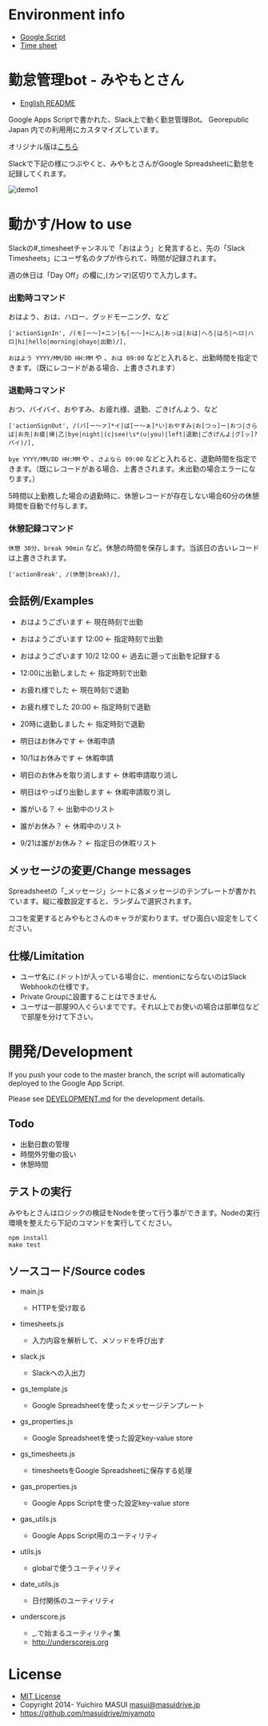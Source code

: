 # Environment info

- [Google Script](https://script.google.com/a/code4japan.org/d/1nG3ngwnnrHxTmn0uK7VgvJfa9hCO0hV3VFsusGWVoZqyW6Rq6CDA2GTQ/edit)
- [Time sheet](https://docs.google.com/spreadsheets/d/1RUYb4034tz8-HnW9yv1rzMwM3Sq3EXpBLlpMbPEBhqA/edit#gid=0)

# 勤怠管理bot - みやもとさん

- [English README](README_en.md)

Google Apps Scriptで書かれた、Slack上で動く勤怠管理Bot。
Georepublic Japan 内での利用用にカスタマイズしています。

オリジナル版は[こちら](https://github.com/masuidrive/miyamoto)

Slackで下記の様につぶやくと、みやもとさんがGoogle Spreadsheetに勤怠を記録してくれます。

![demo1](https://raw.githubusercontent.com/masuidrive/miyamoto/master/docs/images/demo1.png)

# 動かす/How to use

Slackの#_timesheetチャンネルで「おはよう」と発言すると、先の「Slack Timesheets」にユーザ名のタブが作られて、時間が記録されます。

週の休日は「Day Off」の欄に,(カンマ)区切りで入力します。

### 出勤時コマンド

おはよう、おは、ハロー、グッドモーニング、など

```
['actionSignIn', /(モ[ー〜]+ニン|も[ー〜]+にん|おっは|おは|へろ|はろ|ヘロ|ハロ|hi|hello|morning|ohayo|出勤)/],
```

`おはよう YYYY/MM/DD HH:MM` や 、`おは 09:00` などと入れると、出勤時間を指定できます。（既にレコードがある場合、上書きされます）

### 退勤時コマンド

おつ、バイバイ、おやすみ、お疲れ様、退勤、ごきげんよう、など

```
['actionSignOut', /(バ[ー〜ァ]*イ|ば[ー〜ぁ]*い|おやすみ|お[つっ]ー|おつ|さらば|お先|お疲|帰|乙|bye|night|(c|see)\s*(u|you)|left|退勤|ごきげんよ|グ[ッ]?バイ)/],
```

`bye YYYY/MM/DD HH:MM` や 、`さよなら 09:00` などと入れると、退勤時間を指定できます。（既にレコードがある場合、上書きされます。未出勤の場合エラーになります。）

5時間以上勤務した場合の退勤時に、休憩レコードが存在しない場合60分の休憩時間を自動で付与します。

### 休憩記録コマンド

`休憩 30分`、`break 90min` など。休憩の時間を保存します。当該日の古いレコードは上書きされます。

```
['actionBreak', /(休憩|break)/],
```


## 会話例/Examples

- おはようございます ← 現在時刻で出勤
- おはようございます 12:00 ← 指定時刻で出勤
- おはようございます 10/2 12:00 ← 過去に遡って出勤を記録する
- 12:00に出勤しました ← 指定時刻で出勤
- お疲れ様でした ← 現在時刻で退勤
- お疲れ様でした 20:00 ← 指定時刻で退勤
- 20時に退勤しました ← 指定時刻で退勤
- 明日はお休みです ← 休暇申請
- 10/1はお休みです ← 休暇申請
- 明日のお休みを取り消します ← 休暇申請取り消し
- 明日はやっぱり出勤します ← 休暇申請取り消し

- 誰がいる？ ← 出勤中のリスト
- 誰がお休み？ ← 休暇中のリスト
- 9/21は誰がお休み？ ← 指定日の休暇リスト


## メッセージの変更/Change messages

Spreadsheetの「_メッセージ」シートに各メッセージのテンプレートが書かれています。縦に複数設定すると、ランダムで選択されます。

ココを変更するとみやもとさんのキャラが変わります。ぜひ面白い設定をしてください。


## 仕様/Limitation

- ユーザ名に.(ドット)が入っている場合に、mentionにならないのはSlack Webhookの仕様です。
- Private Groupに設置することはできません
- ユーザは一部屋90人ぐらいまでです。それ以上でお使いの場合は部単位などで部屋を分けて下さい。

# 開発/Development

If you push your code to the master branch, the script will automatically deployed to the Google App Script.

Please see [DEVELOPMENT.md](DEVELOPMENT.md) for the development details.

## Todo

- 出勤日数の管理
- 時間外労働の扱い
- 休憩時間

## テストの実行

みやもとさんはロジックの検証をNodeを使って行う事ができます。Nodeの実行環境を整えたら下記のコマンドを実行してください。

```
npm install
make test
```

## ソースコード/Source codes

- main.js
  - HTTPを受け取る

- timesheets.js
  - 入力内容を解析して、メソッドを呼び出す

- slack.js
  - Slackへの入出力

- gs_template.js
  - Google Spreadsheetを使ったメッセージテンプレート

- gs_properties.js
  - Google Spreadsheetを使った設定key-value store

- gs_timesheets.js
  - timesheetsをGoogle Spreadsheetに保存する処理

- gas_properties.js
  - Google Apps Scriptを使った設定key-value store

- gas_utils.js
  - Google Apps Script用のユーティリティ

- utils.js
  - globalで使うユーティリティ

- date_utils.js
  - 日付関係のユーティリティ

- underscore.js
  - _.で始まるユーティリティ集
  - http://underscorejs.org


# License

- [MIT License](http://opensource.org/licenses/MIT)
- Copyright 2014- Yuichiro MASUI <masui@masuidrive.jp>
- https://github.com/masuidrive/miyamoto
